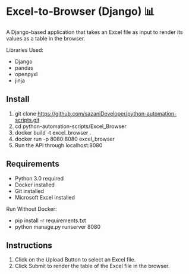 # Excel-to-Browser (Django) 📊
A Django-based application that takes an Excel file as input to render its values as a table in the browser.

Libraries Used:

- Django
- pandas
- openpyxl
- jinja


## Install
1. git clone https://github.com/sazaniDeveloper/python-automation-scripts.git
2. cd python-automation-scripts/Excel_Browser
3. docker build -t excel_browser .
4. docker run -p 8080:8080 excel_browser
5. Run the API through localhost:8080

## Requirements
- Python 3.0 required
- Docker installed
- Git installed
- Microsoft Excel installed

Run Without Docker: 
- pip install -r requirements.txt
- python manage.py runserver 8080

## Instructions
1. Click on the Upload Button to select an Excel file. 
2. Click Submit to render the table of the Excel file in the browser.
